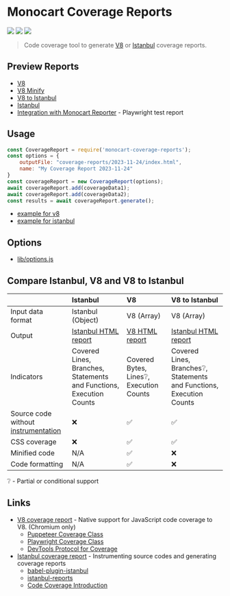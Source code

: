 # Monocart Coverage Reports

[![](https://img.shields.io/npm/v/monocart-coverage-reports)](https://www.npmjs.com/package/monocart-coverage-reports)
[![](https://badgen.net/npm/dw/monocart-coverage-reports)](https://www.npmjs.com/package/monocart-coverage-reports)
![](https://img.shields.io/github/license/cenfun/monocart-coverage-reports)

> Code coverage tool to generate [V8](https://v8.dev/blog/javascript-code-coverage) or [Istanbul](https://istanbul.js.org/) coverage reports.

## Preview Reports
- [V8](https://cenfun.github.io/monocart-coverage-reports/v8)
- [V8 Minify](https://cenfun.github.io/monocart-coverage-reports/v8-minify)
- [V8 to Istanbul](https://cenfun.github.io/monocart-coverage-reports/v8-to-istanbul)
- [Istanbul](https://cenfun.github.io/monocart-coverage-reports/istanbul)
- [Integration with Monocart Reporter](https://cenfun.github.io/monocart-reporter/) - Playwright test report

## Usage
```js
const CoverageReport = require('monocart-coverage-reports');
const options = {
    outputFile: "coverage-reports/2023-11-24/index.html",
    name: "My Coverage Report 2023-11-24"
}
const coverageReport = new CoverageReport(options);
await coverageReport.add(coverageData1);
await coverageReport.add(coverageData2);
const results = await coverageReport.generate();
```
- [example for v8](tests/test-v8.js)
- [example for istanbul](tests/test-istanbul.js)

## Options
- [lib/options.js](lib/options.js)

## Compare Istanbul, V8 and V8 to Istanbul
| | Istanbul | V8 | V8 to Istanbul |
| :--------------| :------ | :------ | :----------------------  |
| Input data format | Istanbul (Object) | V8 (Array) | V8 (Array) |
| Output | [Istanbul HTML report](https://cenfun.github.io/monocart-coverage-reports/istanbul) | [V8 HTML report](https://cenfun.github.io/monocart-coverage-reports/v8)  | [Istanbul HTML report](https://cenfun.github.io/monocart-coverage-reports/v8-to-istanbul) |
| Indicators | Covered Lines, Branches, Statements and Functions, Execution Counts | Covered Bytes, Lines❔, Execution Counts | Covered Lines, Branches❔, Statements and Functions, Execution Counts |
| Source code without [instrumentation](https://github.com/istanbuljs/babel-plugin-istanbul) | ❌ | ✅ | ✅ |
| CSS coverage | ❌ | ✅ | ✅ |
| Minified code | N/A | ✅ | ❌ |
| Code formatting | N/A | ✅ | ❌ |

❔ - Partial or conditional support

## Links

- [V8 coverage report](https://v8.dev/blog/javascript-code-coverage) - Native support for JavaScript code coverage to V8. (Chromium only)
    - [Puppeteer Coverage Class](https://pptr.dev/api/puppeteer.coverage)
    - [Playwright Coverage Class](https://playwright.dev/docs/api/class-coverage)
    - [DevTools Protocol for Coverage](https://chromedevtools.github.io/devtools-protocol/tot/Profiler/#method-startPreciseCoverage)
- [Istanbul coverage report](https://istanbul.js.org/) - Instrumenting source codes and generating coverage reports
    - [babel-plugin-istanbul](https://github.com/istanbuljs/babel-plugin-istanbul)
    - [istanbul-reports](https://github.com/istanbuljs/istanbuljs/tree/master/packages/istanbul-reports/lib)
    - [Code Coverage Introduction](https://docs.cypress.io/guides/tooling/code-coverage)

